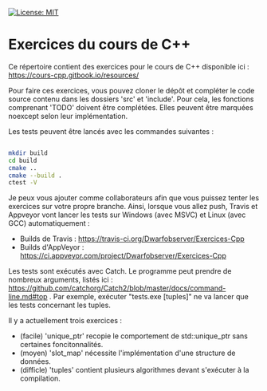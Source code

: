 
[![License: MIT](https://img.shields.io/badge/License-MIT-yellow.svg)](https://opensource.org/licenses/MIT)

# Exercices du cours de C++ 

Ce répertoire contient des exercices pour le cours de C++ disponible ici : https://cours-cpp.gitbook.io/resources/

Pour faire ces exercices, vous pouvez cloner le dépôt et compléter le code source contenu dans les dossiers 'src' et 'include'. Pour cela, les fonctions comprenant 'TODO' doivent être complétées. Elles peuvent être marquées noexcept selon leur implémentation.

Les tests peuvent être lancés avec les commandes suivantes :

```bash

mkdir build
cd build
cmake ..
cmake --build .
ctest -V

```

Je peux vous ajouter comme collaborateurs afin que vous puissez tenter les exercices sur votre propre branche. Ainsi, lorsque vous allez push, Travis et Appveyor vont lancer les tests sur Windows (avec MSVC) et Linux (avec GCC) automatiquement :

 - Builds de Travis : https://travis-ci.org/Dwarfobserver/Exercices-Cpp
 - Builds d'AppVeyor : https://ci.appveyor.com/project/Dwarfobserver/Exercices-Cpp

Les tests sont exécutés avec Catch. Le programme peut prendre de nombreux arguments, listés ici : https://github.com/catchorg/Catch2/blob/master/docs/command-line.md#top . Par exemple, exécuter "tests.exe [tuples]" ne va lancer que les tests concernant les tuples.

Il y a actuellement trois exercices :

 - (facile)   'unique_ptr' recopie le comportement de std::unique_ptr sans certaines foncitonnalités.
 - (moyen)    'slot_map' nécessite l'implémentation d'une structure de données.
 - (difficle) 'tuples' contient plusieurs algorithmes devant s'exécuter à la compilation.
